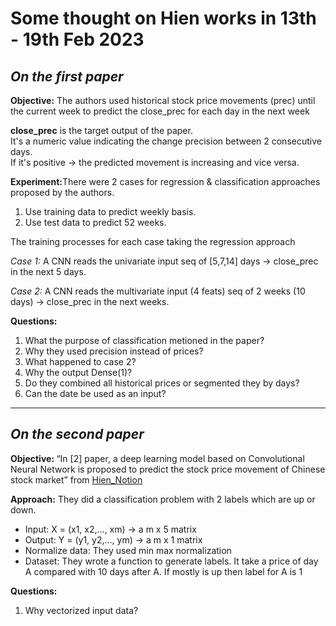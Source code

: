 <h1>Some thought on Hien works in 13th - 19th Feb 2023</h1>
<h2><i>On the first paper</i></h2>
<p><b>Objective:</b> The authors used historical stock price movements (prec) until the current week to predict the close_prec for each day in the next week</p>
<p><b>close_prec</b> is the target output of the paper.<br>It's a numeric value indicating the change precision between 2 consecutive days.<br>If it's positive -> the predicted movement is increasing and vice versa.</p>
<div>
    <p><b>Experiment:</b>There were 2 cases for regression & classification approaches proposed by the authors.</p>
    <ol>
        <li>Use training data to predict weekly basis.</li>
        <li>Use test data to predict 52 weeks.</li>
    </ol>
    <p>The training processes for each case taking the regression approach</p>
    <p><i>Case 1:</i> A CNN reads the univariate input seq of [5,7,14] days -> close_prec in the next 5 days.</p>
    <p><i>Case 2:</i> A CNN reads the multivariate input (4 feats) seq of 2 weeks (10 days) -> close_prec in the next weeks.</p>
</div>
<b>Questions:</b>
<ol>
    <li>What the purpose of classification metioned in the paper?</li>
    <li>Why they used precision instead of prices?</li>
    <li>What happened to case 2?</li>
    <li>Why the output Dense(1)?</li>
    <li>Do they combined all historical prices or segmented they by days?</li>
    <li>Can the date be used as an input?</li>
</ol>

<hr>

<h2><i>On the second paper</i></h2>
<p>
    <b>Objective: </b><q>In [2] paper, a deep learning model based on Convolutional Neural Network is proposed to predict the stock price movement of Chinese stock market</q> from <a href="https://harryph.notion.site/My-Note-1d5c348aea7740f8887fea77944696a0">Hien_Notion</a>
</p>

<p>
    <b>Approach:</b> They did a classification problem with 2 labels which are up or down.
    <ul>
        <li>Input: X = (x1, x2,..., xm) -> a m x 5 matrix</li>
        <li>Output: Y = (y1, y2,..., ym) -> a m x 1 matrix</li>
        <li>Normalize data: They used min max normalization</li>
        <li>Dataset: They wrote a function to generate labels. It take a price of day A compared with 10 days after A. If mostly is up then label for A is 1</li>
    </ul>
</p>

<div>
    <b>Questions:</b>
    <ol>
        <li>Why vectorized input data?</li>
    </ol>
</div>